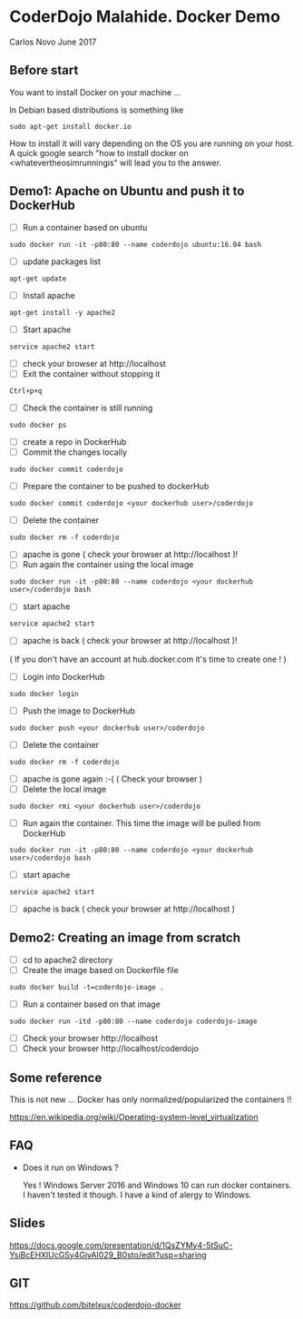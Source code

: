 # CoderDojo Malahide. Docker Demo

Carlos Novo June 2017

## Before start

You want to install Docker on your machine ...

In Debian based distributions is something like

```
sudo apt-get install docker.io
```

How to install it will vary depending on the OS you are running on your host.
A quick google search "how to install docker on <whatevertheosimrunningis" will lead you
to the answer.

##  Demo1: Apache on Ubuntu and push it to DockerHub

  - [ ] Run a container based on ubuntu

  ```
  sudo docker run -it -p80:80 --name coderdojo ubuntu:16.04 bash
  ```

  - [ ] update packages list

  ```
  apt-get update
  ```
  - [ ] Install apache

  ```
  apt-get install -y apache2
  ```

  - [ ] Start apache

  ```
  service apache2 start
  ```
  - [ ] check your browser at http://localhost
  - [ ] Exit the container without stopping it

  ```
  Ctrl+p+q
  ```

  - [ ] Check the container is still running

  ```
  sudo docker ps
  ```

  - [ ] create a repo in DockerHub
  - [ ] Commit the changes locally

  ```
  sudo docker commit coderdojo
  ```

  - [ ] Prepare the container to be pushed to dockerHub

  ```
  sudo docker commit coderdojo <your dockerhub user>/coderdojo
  ```

  - [ ] Delete the container

  ```
  sudo docker rm -f coderdojo
  ```

  - [ ] apache is gone ( check your browser at http://localhost )!
  - [ ] Run again the container using the local image

  ```
  sudo docker run -it -p80:80 --name coderdojo <your dockerhub user>/coderdojo bash
  ```

  - [ ] start apache

  ```
  service apache2 start
  ```

  - [ ] apache is back ( check your browser at http://localhost )!

  ( If you don't have an account at hub.docker.com it's time to create one ! )

  - [ ] Login into DockerHub

  ```
  sudo docker login
  ```

  - [ ] Push the image to DockerHub

  ```
  sudo docker push <your dockerhub user>/coderdojo
  ```

  - [ ] Delete the container

  ```
  sudo docker rm -f coderdojo
  ```

  - [ ] apache is gone again :-( ( Check your browser )
  - [ ] Delete the local image

  ```
  sudo docker rmi <your dockerhub user>/coderdojo
  ```

  - [ ] Run again the container. This time the image will be pulled from DockerHub

  ```
  sudo docker run -it -p80:80 --name coderdojo <your dockerhub user>/coderdojo bash
  ```

  - [ ] start apache

  ```
  service apache2 start
  ```

  - [ ] apache is back ( check your browser at http://localhost )


## Demo2: Creating an image from scratch

  - [ ] cd to apache2 directory
  - [ ] Create the image based on Dockerfile file

  ```
  sudo docker build -t=coderdojo-image .
  ```

  - [ ] Run a container based on that image

  ```
  sudo docker run -itd -p80:80 --name coderdojo coderdojo-image
  ```

  - [ ] Check your browser http://localhost
  - [ ] Check your browser http://localhost/coderdojo

## Some reference

This is not new ... Docker has only normalized/popularized the containers !!

https://en.wikipedia.org/wiki/Operating-system-level_virtualization

## FAQ

- Does it run on Windows ?

  Yes ! Windows Server 2016 and Windows 10 can run docker containers.
I haven't tested it though. I have a kind of alergy to Windows.

## Slides

https://docs.google.com/presentation/d/1QsZYMy4-5tSuC-YsiBcEHXlUcGSy4GjyAI029_B0sto/edit?usp=sharing

## GIT

https://github.com/bitelxux/coderdojo-docker
